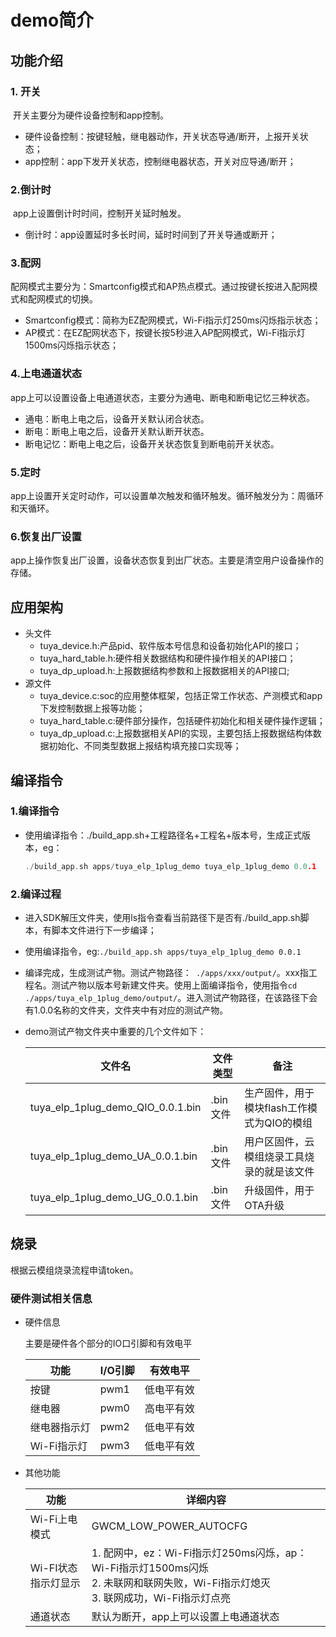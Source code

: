 # demo简介

## 功能介绍

### 1. 开关

​	开关主要分为硬件设备控制和app控制。

+ 硬件设备控制：按键轻触，继电器动作，开关状态导通/断开，上报开关状态；
+ app控制：app下发开关状态，控制继电器状态，开关对应导通/断开；

### 2.倒计时

​	app上设置倒计时时间，控制开关延时触发。

+ 倒计时：app设置延时多长时间，延时时间到了开关导通或断开；

### 3.配网

​	配网模式主要分为：Smartconfig模式和AP热点模式。通过按键长按进入配网模式和配网模式的切换。

+ Smartconfig模式：简称为EZ配网模式，Wi-Fi指示灯250ms闪烁指示状态；
+ AP模式：在EZ配网状态下，按键长按5秒进入AP配网模式，Wi-Fi指示灯1500ms闪烁指示状态；

### 4.上电通道状态

​	app上可以设置设备上电通道状态，主要分为通电、断电和断电记忆三种状态。

+ 通电：断电上电之后，设备开关默认闭合状态。
+ 断电：断电上电之后，设备开关默认断开状态。
+ 断电记忆：断电上电之后，设备开关状态恢复到断电前开关状态。

### 5.定时

​	app上设置开关定时动作，可以设置单次触发和循环触发。循环触发分为：周循环和天循环。

### 6.恢复出厂设置

​	app上操作恢复出厂设置，设备状态恢复到出厂状态。主要是清空用户设备操作的存储。

## 应用架构

+ 头文件
  + tuya_device.h:产品pid、软件版本号信息和设备初始化API的接口；
  + tuya_hard_table.h:硬件相关数据结构和硬件操作相关的API接口；
  + tuya_dp_upload.h:上报数据结构参数和上报数据相关的API接口;
+ 源文件
  + tuya_device.c:soc的应用整体框架，包括正常工作状态、产测模式和app下发控制数据上报等功能；
  + tuya_hard_table.c:硬件部分操作，包括硬件初始化和相关硬件操作逻辑；
  + tuya_dp_upload.c:上报数据相关API的实现，主要包括上报数据结构体数据初始化、不同类型数据上报结构填充接口实现等；

## 编译指令

### 1.编译指令

+ 使用编译指令：./build_app.sh+工程路径名+工程名+版本号，生成正式版本，eg：

  ```C
  ./build_app.sh apps/tuya_elp_1plug_demo tuya_elp_1plug_demo 0.0.1
  ```

### 2.编译过程

+ 进入SDK解压文件夹，使用ls指令查看当前路径下是否有./build_app.sh脚本，有脚本文件进行下一步编译；

+ 使用编译指令，eg:`./build_app.sh apps/tuya_elp_1plug_demo 0.0.1`

+ 编译完成，生成测试产物。测试产物路径：` ./apps/xxx/output/`。xxx指工程名。测试产物以版本号新建文件夹。使用上面编译指令，使用指令`cd ./apps/tuya_elp_1plug_demo/output/`。进入测试产物路径，在该路径下会有1.0.0名称的文件夹，文件夹中有对应的测试产物。

+ demo测试产物文件夹中重要的几个文件如下：

  | 文件名                            | 文件类型 | 备注                                       |
  | --------------------------------- | -------- | ------------------------------------------ |
  | tuya_elp_1plug_demo_QIO_0.0.1.bin | .bin文件 | 生产固件，用于模块flash工作模式为QIO的模组 |
  | tuya_elp_1plug_demo_UA_0.0.1.bin  | .bin文件 | 用户区固件，云模组烧录工具烧录的就是该文件 |
  | tuya_elp_1plug_demo_UG_0.0.1.bin  | .bin文件 | 升级固件，用于OTA升级                      |

## 烧录

 根据云模组烧录流程申请token。

### 硬件测试相关信息

+ 硬件信息

  主要是硬件各个部分的IO口引脚和有效电平 

  | 功能         | I/O引脚 | 有效电平   |
  | ------------ | ------- | ---------- |
  | 按键         | pwm1    | 低电平有效 |
  | 继电器       | pwm0    | 高电平有效 |
  | 继电器指示灯 | pwm2    | 低电平有效 |
  | Wi-Fi指示灯  | pwm3    | 低电平有效 |

+ 其他功能

  | 功能                | 详细内容                                                     |
  | ------------------- | ------------------------------------------------------------ |
  | Wi-Fi上电模式       | GWCM_LOW_POWER_AUTOCFG                                       |
  | Wi-FI状态指示灯显示 | 1. 配网中，ez：Wi-Fi指示灯250ms闪烁，ap：Wi-Fi指示灯1500ms闪烁<br />2. 未联网和联网失败，Wi-Fi指示灯熄灭<br />3. 联网成功，Wi-Fi指示灯点亮 |
  | 通道状态            | 默认为断开，app上可以设置上电通道状态                        |

